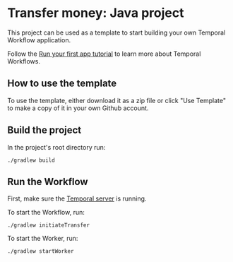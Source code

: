 # Transfer money: Java project

This project can be used as a template to start building your own Temporal Workflow application.

Follow the [Run your first app tutorial](https://docs/temporal.io/docs/java-run-your-first-app) to learn more about Temporal Workflows.

## How to use the template

To use the template, either download it as a zip file or click "Use Template" to make a copy of it in your own Github account.

## Build the project

In the project's root directory run:

```
./gradlew build
```

## Run the Workflow

First, make sure the [Temporal server](https://docs.temporal.io/docs/install-temporal-server) is running.

To start the Workflow, run:

```
./gradlew initiateTransfer
```

To start the Worker, run:

```
./gradlew startWorker
```
